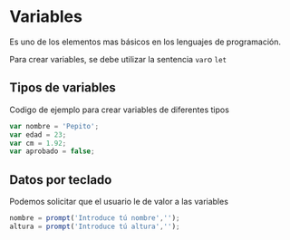 # Variables

Es uno de los elementos mas básicos en los lenguajes de programación.

Para crear variables, se debe utilizar la sentencia `var`o `let`

## Tipos de variables

Codigo de ejemplo para crear variables de diferentes tipos

```javaScript
var nombre = 'Pepito';
var edad = 23;
var cm = 1.92;
var aprobado = false;
```

## Datos por teclado

Podemos solicitar que el usuario le de valor a las variables

```javaScript
nombre = prompt('Introduce tú nombre','');
altura = prompt('Introduce tú altura','');
```

